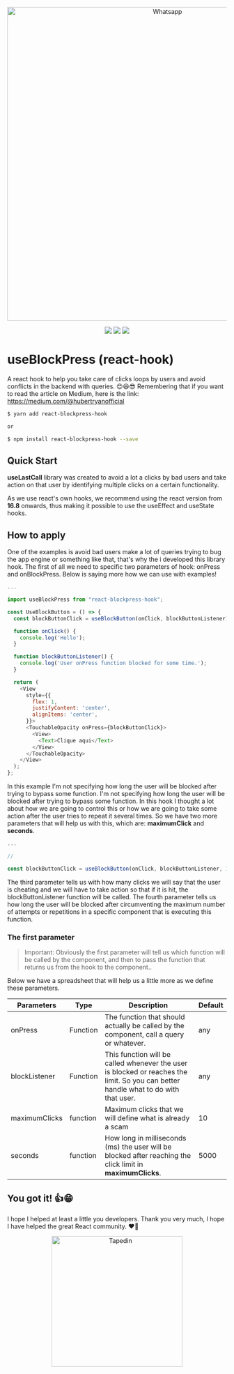 <p align="center">
  <img src="https://imgur.com/s94Dk0j.png" width="720" title="Whatsapp">
</p>

<p align="center">
  <a href="https://opensource.org/licenses/MIT"><img src="https://img.shields.io/badge/License-MIT-blue.svg"></a>
  <a href="https://github.com/HubertRyanOfficial/react-blockpress-hook"><img src="https://img.shields.io/github/stars/HubertRyanOfficial/react-blockpress-hook"></a>
  <a href="https://www.npmjs.com/package/react-blockpress-hook"><img src="https://img.shields.io/npm/dm/react-blockpress-hook.svg"></a> 
</p>

# useBlockPress (react-hook)

A react hook to help you take care of clicks loops by users and avoid conflicts in the backend with queries. 😍😆😎
Remembering that if you want to read the article on Medium, here is the link: https://medium.com/@hubertryanofficial

```sh
$ yarn add react-blockpress-hook

or

$ npm install react-blockpress-hook --save
```

## Quick Start

**useLastCall** library was created to avoid a lot a clicks by bad users and take action on that user by identifying multiple clicks on a certain functionality.

As we use react's own hooks, we recommend using the react version from **16.8** onwards, thus making it possible to use the useEffect and useState hooks.

## How to apply

One of the examples is avoid bad users make a lot of queries trying to bug the app engine or something like that, that's why the i developed this library hook. The first of all we need to specific two parameters of hook: onPress and onBlockPress. Below is saying more how we can use with examples!

```js
...

import useBlockPress from "react-blockpress-hook";

const UseBlockButton = () => {
  const blockButtonClick = useBlockButton(onClick, blockButtonListener);

  function onClick() {
    console.log('Hello');
  }

  function blockButtonListener() {
    console.log('User onPress function blocked for some time.');
  }

  return (
    <View
      style={{
        flex: 1,
        justifyContent: 'center',
        alignItems: 'center',
      }}>
      <TouchableOpacity onPress={blockButtonClick}>
        <View>
          <Text>Clique aqui</Text>
        </View>
      </TouchableOpacity>
    </View>
  );
};

```

In this example I'm not specifying how long the user will be blocked after trying to bypass some function. I'm not specifying how long the user will be blocked after trying to bypass some function. In this hook I thought a lot about how we are going to control this or how we are going to take some action after the user tries to repeat it several times. So we have two more parameters that will help us with this, which are: **maximumClick** and **seconds**.

```js
...

//

const blockButtonClick = useBlockButton(onClick, blockButtonListener, 10, 5000);

```

The third parameter tells us with how many clicks we will say that the user is cheating and we will have to take action so that if it is hit, the blockButtonListener function will be called. The fourth parameter tells us how long the user will be blocked after circumventing the maximum number of attempts or repetitions in a specific component that is executing this function.

### The first parameter

> Important: Obviously the first parameter will tell us which function will be called by the component, and then to pass the function that returns us from the hook to the component..

Below we have a spreadsheet that will help us a little more as we define these parameters.

| Parameters    | Type     | Description                                                                                                                         | Default |
| ------------- | -------- | ----------------------------------------------------------------------------------------------------------------------------------- | ------- |
| onPress       | Function | The function that should actually be called by the component, call a query or whatever.                                             | any     |
| blockListener | Function | This function will be called whenever the user is blocked or reaches the limit. So you can better handle what to do with that user. | any     |
| maximumClicks | function | Maximum clicks that we will define what is already a scam                                                                           | 10      |
| seconds       | function | How long in milliseconds (ms) the user will be blocked after reaching the click limit in **maximumClicks**.                         | 5000    |

## You got it! 👍😁

I hope I helped at least a little you developers.
Thank you very much, I hope I have helped the great React community. ❤🙌

<p align="center">
  <img src="https://imgur.com/nIAoYGc.png" width="300" title="Tapedin">
</p>
